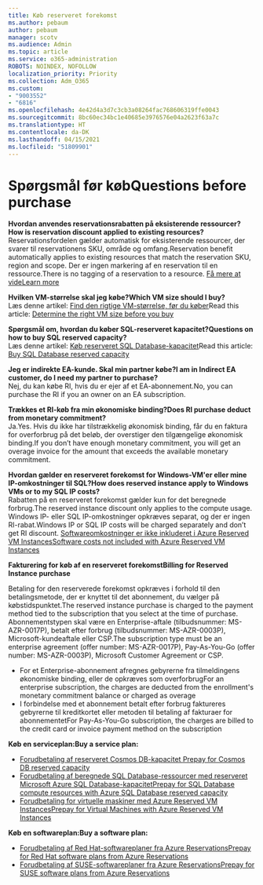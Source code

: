 ```yaml
---
title: Køb reserveret forekomst
ms.author: pebaum
author: pebaum
manager: scotv
ms.audience: Admin
ms.topic: article
ms.service: o365-administration
ROBOTS: NOINDEX, NOFOLLOW
localization_priority: Priority
ms.collection: Adm_O365
ms.custom:
- "9003552"
- "6816"
ms.openlocfilehash: 4e42d4a3d7c3cb3a08264fac768606319ffe0043
ms.sourcegitcommit: 8bc60ec34bc1e40685e3976576e04a2623f63a7c
ms.translationtype: HT
ms.contentlocale: da-DK
ms.lasthandoff: 04/15/2021
ms.locfileid: "51809901"
---
```

# <a name="questions-before-purchase"></a><span data-ttu-id="2c593-102">Spørgsmål før køb</span><span class="sxs-lookup"><span data-stu-id="2c593-102">Questions before purchase</span></span>

<span data-ttu-id="2c593-103">**Hvordan anvendes reservationsrabatten på eksisterende ressourcer?**</span><span class="sxs-lookup"><span data-stu-id="2c593-103">**How is reservation discount applied to existing resources?**</span></span>  
<span data-ttu-id="2c593-104">Reservationsfordelen gælder automatisk for eksisterende ressourcer, der svarer til reservationens SKU, område og omfang.</span><span class="sxs-lookup"><span data-stu-id="2c593-104">Reservation benefit automatically applies to existing resources that match the reservation SKU, region and scope.</span></span> <span data-ttu-id="2c593-105">Der er ingen markering af en reservation til en ressource.</span><span class="sxs-lookup"><span data-stu-id="2c593-105">There is no tagging of a reservation to a resource.</span></span> [<span data-ttu-id="2c593-106">Få mere at vide</span><span class="sxs-lookup"><span data-stu-id="2c593-106">Learn more</span></span>](https://docs.microsoft.com/azure/cost-management-billing/reservations/save-compute-costs-reservations?WT.mc_id=Portal-Microsoft_Azure_Support#how-reservation-discount-is-applied) 

<span data-ttu-id="2c593-107">**Hvilken VM-størrelse skal jeg købe?**</span><span class="sxs-lookup"><span data-stu-id="2c593-107">**Which VM size should I buy?**</span></span>  
<span data-ttu-id="2c593-108">Læs denne artikel: [Find den rigtige VM-størrelse, før du køber](https://docs.microsoft.com/azure/virtual-machines/windows/prepay-reserved-vm-instances?toc=/azure/billing/TOC.json&WT.mc_id=Portal-Microsoft_Azure_Support#determine-the-right-vm-size-before-you-buy)</span><span class="sxs-lookup"><span data-stu-id="2c593-108">Read this article: [Determine the right VM size before you buy](https://docs.microsoft.com/azure/virtual-machines/windows/prepay-reserved-vm-instances?toc=/azure/billing/TOC.json&WT.mc_id=Portal-Microsoft_Azure_Support#determine-the-right-vm-size-before-you-buy)</span></span>

<span data-ttu-id="2c593-109">**Spørgsmål om, hvordan du køber SQL-reserveret kapacitet?**</span><span class="sxs-lookup"><span data-stu-id="2c593-109">**Questions on how to buy SQL reserved capacity?**</span></span>  
<span data-ttu-id="2c593-110">Læs denne artikel: [Køb reserveret SQL Database-kapacitet](https://docs.microsoft.com/azure/sql-database/sql-database-reserved-capacity?toc=/azure/billing/TOC.json&WT.mc_id=Portal-Microsoft_Azure_Support#buy-sql-database-reserved-capacity)</span><span class="sxs-lookup"><span data-stu-id="2c593-110">Read this article: [Buy SQL Database reserved capacity](https://docs.microsoft.com/azure/sql-database/sql-database-reserved-capacity?toc=/azure/billing/TOC.json&WT.mc_id=Portal-Microsoft_Azure_Support#buy-sql-database-reserved-capacity)</span></span>

<span data-ttu-id="2c593-111">**Jeg er indirekte EA-kunde. Skal min partner købe?**</span><span class="sxs-lookup"><span data-stu-id="2c593-111">**I am in Indirect EA customer, do I need my partner to purchase?**</span></span>  
<span data-ttu-id="2c593-112">Nej, du kan købe RI, hvis du er ejer af et EA-abonnement.</span><span class="sxs-lookup"><span data-stu-id="2c593-112">No, you can purchase the RI if you an owner on an EA subscription.</span></span>

<span data-ttu-id="2c593-113">**Trækkes et RI-køb fra min økonomiske binding?**</span><span class="sxs-lookup"><span data-stu-id="2c593-113">**Does RI purchase deduct from monetary commitment?**</span></span>  
<span data-ttu-id="2c593-114">Ja.</span><span class="sxs-lookup"><span data-stu-id="2c593-114">Yes.</span></span> <span data-ttu-id="2c593-115">Hvis du ikke har tilstrækkelig økonomisk binding, får du en faktura for overforbrug på det beløb, der overstiger den tilgængelige økonomisk binding.</span><span class="sxs-lookup"><span data-stu-id="2c593-115">If you don’t have enough monetary commitment, you will get an overage invoice for the amount that exceeds the available monetary commitment.</span></span>

<span data-ttu-id="2c593-116">**Hvordan gælder en reserveret forekomst for Windows-VM'er eller mine IP-omkostninger til SQL?**</span><span class="sxs-lookup"><span data-stu-id="2c593-116">**How does reserved instance apply to Windows VMs or to my SQL IP costs?**</span></span>  
<span data-ttu-id="2c593-117">Rabatten på en reserveret forekomst gælder kun for det beregnede forbrug.</span><span class="sxs-lookup"><span data-stu-id="2c593-117">The reserved instance discount only applies to the compute usage.</span></span> <span data-ttu-id="2c593-118">Windows IP- eller SQL IP-omkostninger opkræves separat, og der er ingen RI-rabat.</span><span class="sxs-lookup"><span data-stu-id="2c593-118">Windows IP or SQL IP costs will be charged separately and don’t get RI discount.</span></span> [<span data-ttu-id="2c593-119">Softwareomkostninger er ikke inkluderet i Azure Reserved VM Instances</span><span class="sxs-lookup"><span data-stu-id="2c593-119">Software costs not included with Azure Reserved VM Instances</span></span>](https://docs.microsoft.com/azure/billing/billing-reserved-instance-windows-software-costs?WT.mc_id=Portal-Microsoft_Azure_Support)  
      
<span data-ttu-id="2c593-120">**Fakturering for køb af en reserveret forekomst**</span><span class="sxs-lookup"><span data-stu-id="2c593-120">**Billing for Reserved Instance purchase**</span></span>  
      
<span data-ttu-id="2c593-121">Betaling for den reserverede forekomst opkræves i forhold til den betalingsmetode, der er knyttet til det abonnement, du vælger på købstidspunktet.</span><span class="sxs-lookup"><span data-stu-id="2c593-121">The reserved instance purchase is charged to the payment method tied to the subscription that you select at the time of purchase.</span></span> <span data-ttu-id="2c593-122">Abonnementstypen skal være en Enterprise-aftale (tilbudsnummer: MS-AZR-0017P), betalt efter forbrug (tilbudsnummer: MS-AZR-0003P), Microsoft-kundeaftale eller CSP.</span><span class="sxs-lookup"><span data-stu-id="2c593-122">The subscription type must be an enterprise agreement (offer number: MS-AZR-0017P), Pay-As-You-Go (offer number: MS-AZR-0003P), Microsoft Customer Agreement or CSP.</span></span>

-   <span data-ttu-id="2c593-123">For et Enterprise-abonnement afregnes gebyrerne fra tilmeldingens økonomiske binding, eller de opkræves som overforbrug</span><span class="sxs-lookup"><span data-stu-id="2c593-123">For an enterprise subscription, the charges are deducted from the enrollment's monetary commitment balance or charged as overage</span></span>
-   <span data-ttu-id="2c593-124">I forbindelse med et abonnement betalt efter forbrug faktureres gebyrerne til kreditkortet eller metoden til betaling af fakturaer for abonnementet</span><span class="sxs-lookup"><span data-stu-id="2c593-124">For Pay-As-You-Go subscription, the charges are billed to the credit card or invoice payment method on the subscription</span></span>

<span data-ttu-id="2c593-125">**Køb en serviceplan:**</span><span class="sxs-lookup"><span data-stu-id="2c593-125">**Buy a service plan:**</span></span>

-   [<span data-ttu-id="2c593-126">Forudbetaling af reserveret Cosmos DB-kapacitet </span><span class="sxs-lookup"><span data-stu-id="2c593-126">Prepay for Cosmos DB reserved capacity</span></span>](https://docs.microsoft.com/azure/cosmos-db/cosmos-db-reserved-capacity?WT.mc_id=Portal-Microsoft_Azure_Support)
-   [<span data-ttu-id="2c593-127">Forudbetaling af beregnede SQL Database-ressourcer med reserveret Microsoft Azure SQL Database-kapacitet</span><span class="sxs-lookup"><span data-stu-id="2c593-127">Prepay for SQL Database compute resources with Azure SQL Database reserved capacity</span></span>](https://docs.microsoft.com/azure/sql-database/sql-database-reserved-capacity?WT.mc_id=Portal-Microsoft_Azure_Support)
-   [<span data-ttu-id="2c593-128">Forudbetaling for virtuelle maskiner med Azure Reserved VM Instances</span><span class="sxs-lookup"><span data-stu-id="2c593-128">Prepay for Virtual Machines with Azure Reserved VM Instances</span></span>](https://docs.microsoft.com/azure/virtual-machines/windows/prepay-reserved-vm-instances?WT.mc_id=Portal-Microsoft_Azure_Support)

<span data-ttu-id="2c593-129">**Køb en softwareplan:**</span><span class="sxs-lookup"><span data-stu-id="2c593-129">**Buy a software plan:**</span></span>

-   [<span data-ttu-id="2c593-130">Forudbetaling af Red Hat-softwareplaner fra Azure Reservations</span><span class="sxs-lookup"><span data-stu-id="2c593-130">Prepay for Red Hat software plans from Azure Reservations</span></span>](https://docs.microsoft.com/azure/virtual-machines/linux/prepay-rhel-software-charges?WT.mc_id=Portal-Microsoft_Azure_Support)
-   [<span data-ttu-id="2c593-131">Forudbetaling af SUSE-softwareplaner fra Azure Reservations</span><span class="sxs-lookup"><span data-stu-id="2c593-131">Prepay for SUSE software plans from Azure Reservations</span></span>](https://docs.microsoft.com/azure/virtual-machines/linux/prepay-suse-software-charges?WT.mc_id=Portal-Microsoft_Azure_Support)